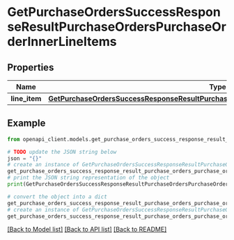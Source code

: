 # GetPurchaseOrdersSuccessResponseResultPurchaseOrdersPurchaseOrderInnerLineItems


## Properties

Name | Type | Description | Notes
------------ | ------------- | ------------- | -------------
**line_item** | [**GetPurchaseOrdersSuccessResponseResultPurchaseOrdersPurchaseOrderInnerLineItemsLineItem**](GetPurchaseOrdersSuccessResponseResultPurchaseOrdersPurchaseOrderInnerLineItemsLineItem.md) |  | [optional] 

## Example

```python
from openapi_client.models.get_purchase_orders_success_response_result_purchase_orders_purchase_order_inner_line_items import GetPurchaseOrdersSuccessResponseResultPurchaseOrdersPurchaseOrderInnerLineItems

# TODO update the JSON string below
json = "{}"
# create an instance of GetPurchaseOrdersSuccessResponseResultPurchaseOrdersPurchaseOrderInnerLineItems from a JSON string
get_purchase_orders_success_response_result_purchase_orders_purchase_order_inner_line_items_instance = GetPurchaseOrdersSuccessResponseResultPurchaseOrdersPurchaseOrderInnerLineItems.from_json(json)
# print the JSON string representation of the object
print(GetPurchaseOrdersSuccessResponseResultPurchaseOrdersPurchaseOrderInnerLineItems.to_json())

# convert the object into a dict
get_purchase_orders_success_response_result_purchase_orders_purchase_order_inner_line_items_dict = get_purchase_orders_success_response_result_purchase_orders_purchase_order_inner_line_items_instance.to_dict()
# create an instance of GetPurchaseOrdersSuccessResponseResultPurchaseOrdersPurchaseOrderInnerLineItems from a dict
get_purchase_orders_success_response_result_purchase_orders_purchase_order_inner_line_items_from_dict = GetPurchaseOrdersSuccessResponseResultPurchaseOrdersPurchaseOrderInnerLineItems.from_dict(get_purchase_orders_success_response_result_purchase_orders_purchase_order_inner_line_items_dict)
```
[[Back to Model list]](../README.md#documentation-for-models) [[Back to API list]](../README.md#documentation-for-api-endpoints) [[Back to README]](../README.md)


